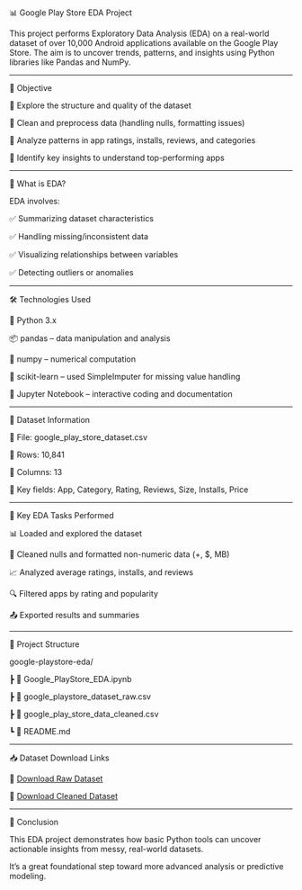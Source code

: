 📊 Google Play Store EDA Project

This project performs Exploratory Data Analysis (EDA) on a real-world dataset of over 10,000 Android applications available on the Google Play Store. The aim is to uncover trends, patterns, and insights using Python libraries like Pandas and NumPy.

---

🎯 Objective

🔹 Explore the structure and quality of the dataset

🔹 Clean and preprocess data (handling nulls, formatting issues)

🔹 Analyze patterns in app ratings, installs, reviews, and categories

🔹 Identify key insights to understand top-performing apps

---

🧪 What is EDA?

EDA involves:

✅ Summarizing dataset characteristics

✅ Handling missing/inconsistent data

✅ Visualizing relationships between variables

✅ Detecting outliers or anomalies

---

🛠️ Technologies Used

🐍 Python 3.x
  
📦 pandas – data manipulation and analysis  

🔢 numpy – numerical computation  

🧠 scikit-learn – used SimpleImputer for missing value handling  

📓 Jupyter Notebook – interactive coding and documentation

---

📁 Dataset Information

📄 File: google_play_store_dataset.csv

🔢 Rows: 10,841

🧾 Columns: 13

📌 Key fields: App, Category, Rating, Reviews, Size, Installs, Price

---

📌 Key EDA Tasks Performed

📊 Loaded and explored the dataset

🧹 Cleaned nulls and formatted non-numeric data (+, $, MB)

📈 Analyzed average ratings, installs, and reviews

🔍 Filtered apps by rating and popularity

📤 Exported results and summaries

---

🧾 Project Structure

google-playstore-eda/

 ┣ 📄 Google_PlayStore_EDA.ipynb
 
 ┣ 📄 google_playstore_dataset_raw.csv 

 ┣ 📄 google_play_store_data_cleaned.csv 
 
 ┗ 📝 README.md

---

📥 Dataset Download Links

🔗 [Download Raw Dataset](https://raw.githubusercontent.com/Aiishwarya01/google_playstore_analysis/refs/heads/main/data/google_playstore_dataset_raw.csv)

🔗 [Download Cleaned Dataset](https://raw.githubusercontent.com/Aiishwarya01/google_playstore_analysis/refs/heads/main/data/google_play_store_data_cleaned.csv)

---

🏁 Conclusion

This EDA project demonstrates how basic Python tools can uncover actionable insights from messy, real-world datasets. 

It’s a great foundational step toward more advanced analysis or predictive modeling.




